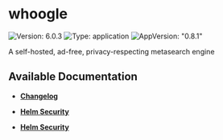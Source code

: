 # whoogle

![Version: 6.0.3](https://img.shields.io/badge/Version-6.0.3-informational?style=flat-square) ![Type: application](https://img.shields.io/badge/Type-application-informational?style=flat-square) ![AppVersion: "0.8.1"](https://img.shields.io/badge/AppVersion-"0.8.1"-informational?style=flat-square)

A self-hosted, ad-free, privacy-respecting metasearch engine

## Available Documentation

- [**Changelog**](CHANGELOG)

- [**Helm Security**](container-security)

- [**Helm Security**](helm-security)

